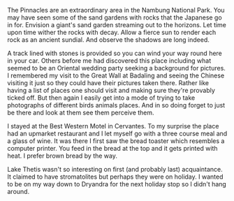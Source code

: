 The Pinnacles are an extraordinary area in the Nambung National Park. You may have seen some of the sand gardens with rocks that the Japanese go in for. Envision a giant's sand garden streaming out to the horizons. Let time upon time wither the rocks with decay. Allow a fierce sun to render each rock as an ancient sundial. And observe the shadows are long indeed.

A track lined with stones is provided so you can wind your way round here in your car. Others before me had discovered this place including what seemed to be an Oriental wedding party seeking a background for pictures. I remembered my visit to the Great Wall at Badaling and seeing the Chinese visiting it just so they could have their pictures taken there. Rather like having a list of places one should visit and making sure they're provably ticked off. But then again I easily get into a mode of trying to take photographs of different birds animals places. And in so doing forget to just be there and look at them see them perceive them.

I stayed at the Best Western Motel in Cervantes. To my surprise the place had an upmarket restaurant and I let myself go with a three course meal and a glass of wine. It was there I first saw the bread toaster which resembles a computer printer. You feed in the bread at the top and it gets printed with heat. I prefer brown bread by the way.

Lake Thetis wasn't so interesting on first (and probably last) acquaintance. It claimed to have stromatolites but perhaps they were on holiday. I wanted to be on my way down to Dryandra for the next holiday stop so I didn't hang around.
